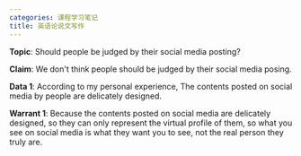 ```yaml
---
categories: 课程学习笔记
title: 英语论说文写作
---
```


**Topic**: Should people be judged by their social media posting?

**Claim**: We don't think people should be judged by their social media posing.

**Data 1**: According to my personal experience, The contents posted on social media by people are delicately designed.

**Warrant 1**: Because the contents posted on social media are delicately designed, so they can only represent the virtual profile of them, so what you see on social media is what they want you to see, not the real person they truly are.





